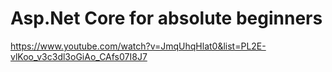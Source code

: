 # Asp.Net Core for absolute beginners

https://www.youtube.com/watch?v=JmqUhqHlat0&list=PL2E-vlKoo_v3c3dl3oGiAo_CAfs07I8J7
